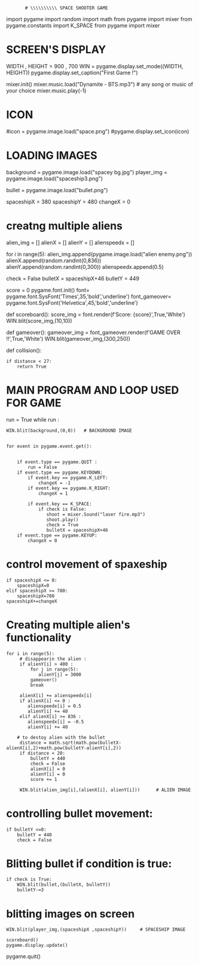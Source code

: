            # \\\\\\\\\\ SPACE SHOOTER GAME

import pygame
import random
import math
from pygame import mixer
from pygame.constants import K_SPACE
from pygame import mixer

# SCREEN'S DISPLAY
WIDTH , HEIGHT = 900 , 700
WIN = pygame.display.set_mode((WIDTH, HEIGHT))
pygame.display.set_caption("First Game !")


mixer.init()
mixer.music.load("Dynamite - BTS.mp3") # any song or music of your choice
mixer.music.play(-1)

# ICON
#icon = pygame.image.load("space.png")
#pygame.display.set_icon(icon)

# LOADING IMAGES 
background = pygame.image.load("spacey bg.jpg")
player_img = pygame.image.load("spaceship3.png")

bullet = pygame.image.load("bullet.png")

spaceshipX = 380
spaceshipY = 480
changeX = 0

# creatng multiple aliens
alien_img = []
alienX = []
alienY = []
alienspeedx = []

for i in range(5):
    alien_img.append(pygame.image.load("alien enemy.png"))
    alienX.append(random.randint(0,836))
    alienY.append(random.randint(0,300))
    alienspeedx.append(0.5)

check = False
bulletX = spaceshipX+46
bulletY = 449

score = 0
pygame.font.init()
font= pygame.font.SysFont('Times',35,'bold','underline')
font_gameover= pygame.font.SysFont('Helvetica',45,'bold','underline')



def scoreboard():
     score_img = font.render(f'Score: {score}',True,'White')
     WIN.blit(score_img,(10,10))

def gameover():
     gameover_img = font_gameover.render(f'GAME OVER !!',True,'White')
     WIN.blit(gameover_img,(300,250))

def collision():
    
    if distance < 27:
        return True

# MAIN PROGRAM AND LOOP USED FOR GAME
run = True
while run :
       
    WIN.blit(background,(0,0))   # BACKGROUND IMAGE
    

    for event in pygame.event.get():

        
        if event.type == pygame.QUIT :
            run = False
        if event.type == pygame.KEYDOWN:
            if event.key == pygame.K_LEFT:
                changeX = -1
            if event.key == pygame.K_RIGHT:
                changeX = 1

            if event.key == K_SPACE:
                if check is False:
                   shoot = mixer.Sound("laser fire.mp3")
                   shoot.play()
                   check = True
                   bulletX = spaceshipX+46
        if event.type == pygame.KEYUP:
            changeX = 0

# control movement of spaxeship

    if spaceshipX <= 0:
        spaceshipX=0
    elif spaceshipX >= 780:
        spaceshipX=780
    spaceshipX+=changeX
                                                                                                                

# Creating multiple alien's functionality     

    for i in range(5):
         # disappearin the alien :                             
         if alienY[i] > 400 :
             for j in range(5):
                alienY[j] = 3000
             gameover()
             break

         alienX[i] += alienspeedx[i]
         if alienX[i] <= 0 :
            alienspeedx[i] = 0.5
            alienY[i] += 40
         elif alienX[i] >= 836 :
            alienspeedx[i] = -0.5
            alienY[i] += 40

        # to destoy alien with the bullet
         distance = math.sqrt(math.pow(bulletX-alienX[i],2)+math.pow(bulletY-alienY[i],2))
         if distance < 20:
             bulletY = 440
             check = False
             alienX[i] = 0
             alienY[i] = 0
             score += 1 

         WIN.blit(alien_img[i],(alienX[i], alienY[i]))      # ALIEN IMAGE

# controlling bullet movement:
    if bulletY <=0:
        bulletY = 440
        check = False

# Blitting bullet if condition is true:
    if check is True:
        WIN.blit(bullet,(bulletX, bulletY))
        bulletY-=3


   



# blitting images on screen
    WIN.blit(player_img,(spaceshipX ,spaceshipY))     # SPACESHIP IMAGE
    
    scoreboard()
    pygame.display.update()
pygame.quit()
